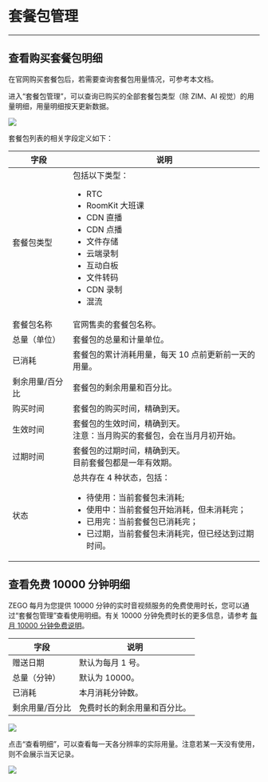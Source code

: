 # 套餐包管理

- - -

## 查看购买套餐包明细

在官网购买套餐包后，若需要查询套餐包用量情况，可参考本文档。

进入“套餐包管理”，可以查询已购买的全部套餐包类型（除 ZIM、AI 视觉）的用量明细，用量明细按天更新数据。

<Frame width="512" height="auto" caption=""><img src="https://doc-media.zego.im/sdk-doc/Pics/Consle/09213.png" /></Frame>

套餐包列表的相关字段定义如下：


| 字段 | 说明 |
|----|----|
|套餐包类型|包括以下类型：<ul><li>RTC</li><li>RoomKit 大班课</li><li>CDN 直播</li><li>CDN 点播</li><li>文件存储</li><li>云端录制</li><li>互动白板</li><li>文件转码</li><li>CDN 录制</li><li>混流</li></ul>|
|套餐包名称|官网售卖的套餐包名称。|
|总量（单位）|套餐包的总量和计量单位。|
|已消耗|套餐包的累计消耗用量，每天 10 点前更新前一天的用量。|
|剩余用量/百分比|套餐包的剩余用量和百分比。|
|购买时间|套餐包的购买时间，精确到天。|
|生效时间|套餐包的生效时间，精确到天。 <br /> 注意：当月购买的套餐包，会在当月月初开始。|
|过期时间|套餐包的过期时间，精确到天。<br /> 目前套餐包都是一年有效期。|
|状态|总共存在 4 种状态，包括：<ul><li>待使用：当前套餐包未消耗;</li><li>使用中：当前套餐包开始消耗，但未消耗完；</li><li>已用完：当前套餐包已消耗完；</li><li>已过期，当前套餐包未消耗完，但已经达到过期时间。</li></ul>|

## 查看免费 10000 分钟明细

ZEGO 每月为您提供 10000 分钟的实时音视频服务的免费使用时长，您可以通过“套餐包管理”查看使用明细。有关 10000 分钟免费时长的更多信息，请参考 [每月 10000 分钟免费说明](https://doc-zh.zego.im/article/11866)。

| 字段 | 说明 |
|----|----|
|赠送日期|默认为每月 1 号。|
|总量（分钟）|默认为 10000。|
|已消耗|本月消耗分钟数。|
|剩余用量/百分比|免费时长的剩余用量和百分比。|
<Frame width="512" height="auto" caption=""><img src="https://doc-media.zego.im/sdk-doc/Pics/Consle/09211.png" /></Frame>


点击“查看明细”，可以查看每一天各分辨率的实际用量。注意若某一天没有使用，则不会展示当天记录。

<Frame width="512" height="auto" caption=""><img src="https://doc-media.zego.im/sdk-doc/Pics/Consle/09212.png" /></Frame>
